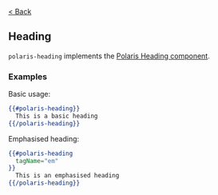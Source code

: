 [< Back](../README.md)

## Heading

`polaris-heading` implements the [Polaris Heading component](https://polaris.shopify.com/components/titles-and-text/heading).

### Examples

Basic usage:

```hbs
{{#polaris-heading}}
  This is a basic heading
{{/polaris-heading}}
```

Emphasised heading:

```hbs
{{#polaris-heading
  tagName="em"
}}
  This is an emphasised heading
{{/polaris-heading}}
```
